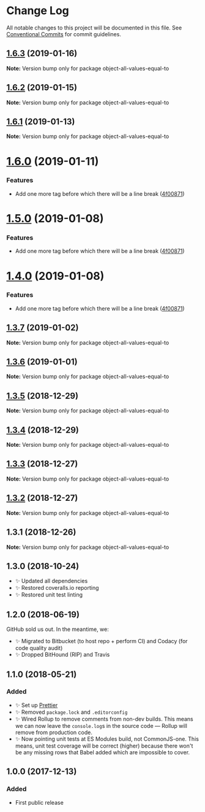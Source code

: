 # Change Log

All notable changes to this project will be documented in this file.
See [Conventional Commits](https://conventionalcommits.org) for commit guidelines.

## [1.6.3](https://bitbucket.org/codsen/codsen/src/master/packages/object-all-values-equal-to/compare/object-all-values-equal-to@1.6.2...object-all-values-equal-to@1.6.3) (2019-01-16)

**Note:** Version bump only for package object-all-values-equal-to





## [1.6.2](https://bitbucket.org/codsen/codsen/src/master/packages/object-all-values-equal-to/compare/object-all-values-equal-to@1.6.1...object-all-values-equal-to@1.6.2) (2019-01-15)

**Note:** Version bump only for package object-all-values-equal-to

## [1.6.1](https://bitbucket.org/codsen/codsen/src/master/packages/object-all-values-equal-to/compare/object-all-values-equal-to@1.6.0...object-all-values-equal-to@1.6.1) (2019-01-13)

**Note:** Version bump only for package object-all-values-equal-to

# [1.6.0](https://bitbucket.org/codsen/codsen/src/master/packages/object-all-values-equal-to/compare/object-all-values-equal-to@1.3.7...object-all-values-equal-to@1.6.0) (2019-01-11)

### Features

- Add one more tag before which there will be a line break ([4f00871](https://bitbucket.org/codsen/codsen/src/master/packages/object-all-values-equal-to/commits/4f00871))

# [1.5.0](https://bitbucket.org/codsen/codsen/src/master/packages/object-all-values-equal-to/compare/object-all-values-equal-to@1.3.7...object-all-values-equal-to@1.5.0) (2019-01-08)

### Features

- Add one more tag before which there will be a line break ([4f00871](https://bitbucket.org/codsen/codsen/src/master/packages/object-all-values-equal-to/commits/4f00871))

# [1.4.0](https://bitbucket.org/codsen/codsen/src/master/packages/object-all-values-equal-to/compare/object-all-values-equal-to@1.3.7...object-all-values-equal-to@1.4.0) (2019-01-08)

### Features

- Add one more tag before which there will be a line break ([4f00871](https://bitbucket.org/codsen/codsen/src/master/packages/object-all-values-equal-to/commits/4f00871))

## [1.3.7](https://bitbucket.org/codsen/codsen/src/master/packages/object-all-values-equal-to/compare/object-all-values-equal-to@1.3.6...object-all-values-equal-to@1.3.7) (2019-01-02)

**Note:** Version bump only for package object-all-values-equal-to

## [1.3.6](https://bitbucket.org/codsen/codsen/src/master/packages/object-all-values-equal-to/compare/object-all-values-equal-to@1.3.5...object-all-values-equal-to@1.3.6) (2019-01-01)

**Note:** Version bump only for package object-all-values-equal-to

## [1.3.5](https://bitbucket.org/codsen/codsen/src/master/packages/object-all-values-equal-to/compare/object-all-values-equal-to@1.3.4...object-all-values-equal-to@1.3.5) (2018-12-29)

**Note:** Version bump only for package object-all-values-equal-to

## [1.3.4](https://bitbucket.org/codsen/codsen/src/master/packages/object-all-values-equal-to/compare/object-all-values-equal-to@1.3.3...object-all-values-equal-to@1.3.4) (2018-12-29)

**Note:** Version bump only for package object-all-values-equal-to

## [1.3.3](https://bitbucket.org/codsen/codsen/src/master/packages/object-all-values-equal-to/compare/object-all-values-equal-to@1.3.2...object-all-values-equal-to@1.3.3) (2018-12-27)

**Note:** Version bump only for package object-all-values-equal-to

## [1.3.2](https://bitbucket.org/codsen/codsen/src/master/packages/object-all-values-equal-to/compare/object-all-values-equal-to@1.3.1...object-all-values-equal-to@1.3.2) (2018-12-27)

**Note:** Version bump only for package object-all-values-equal-to

## 1.3.1 (2018-12-26)

**Note:** Version bump only for package object-all-values-equal-to

## 1.3.0 (2018-10-24)

- ✨ Updated all dependencies
- ✨ Restored coveralls.io reporting
- ✨ Restored unit test linting

## 1.2.0 (2018-06-19)

GitHub sold us out. In the meantime, we:

- ✨ Migrated to Bitbucket (to host repo + perform CI) and Codacy (for code quality audit)
- ✨ Dropped BitHound (RIP) and Travis

## 1.1.0 (2018-05-21)

### Added

- ✨ Set up [Prettier](https://prettier.io)
- ✨ Removed `package.lock` and `.editorconfig`
- ✨ Wired Rollup to remove comments from non-dev builds. This means we can now leave the `console.log`s in the source code — Rollup will remove from production code.
- ✨ Now pointing unit tests at ES Modules build, not CommonJS-one. This means, unit test coverage will be correct (higher) because there won't be any missing rows that Babel added which are impossible to cover.

## 1.0.0 (2017-12-13)

### Added

- First public release
